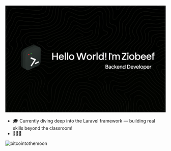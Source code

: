 ![p](img/ChatGPT%20Image%20May%2020,%202025,%2010_12_39%20PM.png)
- 🎓 Currently diving deep into the Laravel framework — building real skills beyond the classroom!
- 💸💸💸

![bitcointothemoon](https://media0.giphy.com/media/v1.Y2lkPTc5MGI3NjExcHc2NnVjN2xwbDd5OW9rZGc0NDd5ZzZ6MWdyMGl2Y2FvcW43dmlvMiZlcD12MV9pbnRlcm5hbF9naWZfYnlfaWQmY3Q9Zw/rsANkiygv0Jpyn7mFC/giphy.gif)